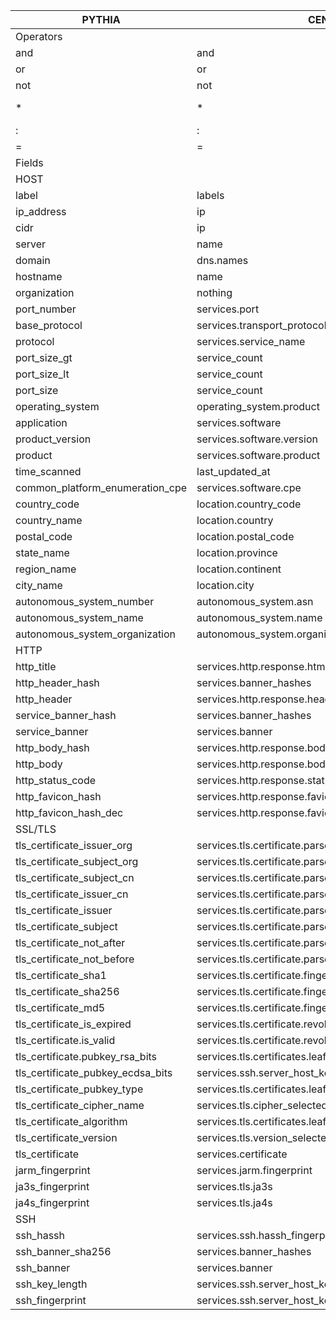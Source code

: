 | PYTHIA                            | CENSYS                                                     | SHODAN                 | FOFA                     | ZOOMEYE                    | BINARYEDGE                                           | HUNTER             |
| --------------------------------- | ---------------------------------------------------------- | ---------------------- | ------------------------ | -------------------------- | ---------------------------------------------------- | ------------------ |
| Operators                         |
| and                               | and                                                        | space                  | &&                       | +                          | AND                                                  | AND/&&             |
| or                                | or                                                         | nothing                | \|\|                     | space                      | OR                                                   | OR/\|\|            |
| not                               | not                                                        | \-/!                   | !=                       | \-                         | NOT                                                  | !                  |
| \*                                | \*                                                         | nothing                | \*(but with \*=) premium | nothing                    | \*                                                   | nothing            |
| :                                 | :                                                          | :                      | \=                       | :                          | :                                                    | \=                 |
| \=                                | \=                                                         | :                      | \==                      | nothing                    | .keyword:                                            | \==                |
| Fields                            |
| HOST                              |
| label                             | labels                                                     | tag (premium)          | category                 | nothing                    | tag                                                  | nothing            |
| ip_address                        | ip                                                         | ip                     | ip                       | ip                         | ip                                                   | ip                 |
| cidr                              | ip                                                         | ip                     | ip                       | cidr                       | ip                                                   | ip                 |
| server                            | name                                                       | hostname               | server                   | hostname                   | nothing                                              | domain             |
| domain                            | dns.names                                                  | server                 | domain                   | site                       | nothing                                              | domain             |
| hostname                          | name                                                       | hostname               | host                     | hostname                   | nothing                                              | domain             |
| organization                      | nothing                                                    | org                    | org                      | org                        | nothing                                              | nothing            |
| port_number                       | services.port                                              | port                   | port                     | port                       | port                                                 | ip.port            |
| base_protocol                     | services.transport_protocol                                | nothing                | base_protocol            | service                    | protocol                                             | protocol.transport |
| protocol                          | services.service_name                                      | nothing                | protocol                 | service                    | name                                                 | protocol           |
| port_size_gt                      | service_count                                              | nothing                | port_size_gt             | nothing                    | nothing                                              | ip.port_count>     |
| port_size_lt                      | service_count                                              | nothing                | port_size_lt             | nothing                    | nothing                                              | ip.port_count<     |
| port_size                         | service_count                                              | nothing                | port_size                | nothing                    | nothing                                              | ip.port_count==    |
| operating_system                  | operating_system.product                                   | os                     | os                       | os                         | ostype                                               | nothing            |
| application                       | services.software                                          | product                | app                      | app                        | product                                              | product.name       |
| product_version                   | services.software.version                                  | version                | nothing                  | nothing                    | version                                              | product.version    |
| product                           | services.software.product                                  | product                | product                  | product                    | product                                              | product.name       |
| time_scanned                      | last_updated_at                                            | scan                   | nothing                  | nothing                    | created_at                                           | nothing            |
| common_platform_enumeration_cpe   | services.software.cpe                                      | cpe                    | nothing                  | nothing                    | cpe                                                  | nothing            |
| country_code                      | location.country_code                                      | country                | country                  | country                    | country                                              | ip.country         |
| country_name                      | location.country                                           | nothing                | nothing                  | nothing                    | geoip.country_name                                   | nothing            |
| postal_code                       | location.postal_code                                       | postal                 | nothing                  | nothing                    | nothing                                              | nothing            |
| state_name                        | location.province                                          | state                  | nothing                  | nothing                    | nothing                                              | ip.state           |
| region_name                       | location.continent                                         | region                 | region                   | subdivisions               | nothing                                              | ip.state           |
| city_name                         | location.city                                              | city                   | city                     | city                       | geoip.city_name                                      | ip.city            |
| autonomous_system_number          | autonomous_system.asn                                      | asn                    | asn                      | asn                        | asn                                                  | as.number          |
| autonomous_system_name            | autonomous_system.name                                     | asn                    | asn                      | asn                        | as_name                                              | as.name            |
| autonomous_system_organization    | autonomous_system.organization                             | asn                    | asn                      | asn                        | nothing                                              | as.org             |
| HTTP                              |
| http_title                        | services.http.response.html_title                          | http.title             | title                    | title                      | web.title                                            | web.title          |
| http_header_hash                  | services.banner_hashes                                     | http.headers_hash      | header_hash              | nothing                    | web.headers.header_order_md5                         | nothing            |
| http_header                       | services.http.response.headers.value.headers               | http.html              | header                   | nothing                    | web.headers.all                                      | header             |
| service_banner_hash               | services.banner_hashes                                     | http.headers_hash      | header_hash              | nothing                    | banner_sha256                                        | nothing            |
| service_banner                    | services.banner                                            | http.html              | banner                   | nothing                    | banner                                               | protocol.banner    |
| http_body_hash                    | services.http.response.body_hashes                         | http.html_hash         | body_hash                | nothing                    | web.body.sha256                                      | nothing            |
| http_body                         | services.http.response.body                                | http.html              | body                     | nothing                    | web.body.content                                     | web.body           |
| http_status_code                  | services.http.response.status_code                         | http.status            | status_code              | nothing                    | web.status.code                                      | header.status_code |
| http_favicon_hash                 | services.http.response.favicons.md5_hash                   | http.favicon.hash      | nothing                | iconhash                   | web.favicon.md5                                      | favicon_hash       |
| http_favicon_hash_dec                 | services.http.response.favicons.shodan_hash                   | http.favicon.hash      | icon_hash                | iconhash                   | web.favicon.mmh3                                     | nothing       |
| SSL/TLS                           |
| tls_certificate_issuer_org        | services.tls.certificate.parsed.issuer.organization        | ssl.cert.issuer.cn     | cert.issuer.org          | ssl.cert.issuer.cn         | ssl.cert.issuer.organization_name                    | cert.issuer_org    |
| tls_certificate_subject_org       | services.tls.certificate.parsed.subject.organization       | ssl.cert.subject.cn    | cert.subject.org         | ssl.cert.subject.cn        | ssl.cert.subject.organization_name                   | cert.subject_org   |
| tls_certificate_subject_cn        | services.tls.certificate.parsed.subject.common_name        | ssl.cert.subject.cn    | cert.subject.cn          | ssl.cert.subject.cn        | ssl.cert.subject.common_name                         | cert.subject       |
| tls_certificate_issuer_cn         | services.tls.certificate.parsed.issuer.common_name         | ssl.cert.issuer.cn     | cert.issuer.cn           | ssl.cert.issuer.cn         | ssl.cert.issuer.common_name                          | cert.issuer        |
| tls_certificate_issuer            | services.tls.certificate.parsed.issuer                     | ssl.cert.issuer.cn     | cert.issuer              | ssl.cert.issuer.cn         | ssl.cert.issuer                                      | cert.issuer        |
| tls_certificate_subject           | services.tls.certificate.parsed.subject                    | ssl.cert.subject.cn    | cert.subject             | ssl.cert.subject.cn        | ssl.cert.subject                                     | cert.subject       |
| tls_certificate_not_after         | services.tls.certificate.parsed.validity_period.not_after  | nothing                | nothing                  | nothing                    | cert.not_after                                       | nothing            |
| tls_certificate_not_before        | services.tls.certificate.parsed.validity_period.not_before | nothing                | nothing                  | nothing                    | cert.not_before                                      | nothing            |
| tls_certificate_sha1              | services.tls.certificate.fingerprint_sha1                  | ssl.cert.fingerprint   | cert                     | ssl.cert.fingerprint       | ssl.cert.sha1_fingerprint                            | cert.sha-1         |
| tls_certificate_sha256            | services.tls.certificate.fingerprint_sha256                | ssl.cert.fingerprint   | cert                     | ssl.cert.fingerprint       | ssl.cert.sha256_fingerprint                          | cert.sha-256       |
| tls_certificate_md5               | services.tls.certificate.fingerprint_md5                   | ssl.cert.fingerprint   | cert                     | ssl.cert.fingerprint       | nothing                                              | cert.sha-md5       |
| tls_certificate_is_expired        | services.tls.certificate.revoked:true                      | ssl.cert.expired:true  | cert.is_expired          | ssl.cert.availability:0    | nothing                                              | cert.is_expired    |
| tls_certificate.is_valid          | services.tls.certificate.revoked:false                     | ssl.cert.expired:false | cert.is_valid            | ssl.cert.availability:1    | nothing                                              | cert.is_trust      |
| tls_certificate.pubkey_rsa_bits   | services.tls.certificates.leaf_data.public_key.rsa.length  | ssl.cert.pubkey.bits   | nothing                  | ssl.cert.pubkey.rsa.bits   | cert.public_key_info.key_size                        | nothing            |
| tls_certificate_pubkey_ecdsa_bits | services.ssh.server_host_key.ecdsa_public_key.length       | ssl.cert.pubkey.bits   | nothing                  | ssl.cert.pubkey.ecdsa.bits | cert.public_key_info.key_size                        | nothing            |
| tls_certificate_pubkey_type       | services.tls.certificates.leaf_data.pubkey_algorithm       | ssl.cert.pubkey.type   | nothing                  | ssl.cert.pubkey.type       | cert.public_key_info.algorithm                       | nothing            |
| tls_certificate_cipher_name       | services.tls.cipher_selected                               | ssl.cipher.name        | nothing                  | ssl.cipher.name            | ssl.ciphers                                          | nothing            |
| tls_certificate_algorithm         | services.tls.certificates.leaf_data.pubkey_algorithm       | ssl.cert.alg           | nothing                  | ssl.cert.alg               | ssl.cert.signature_algorithm                         | nothing            |
| tls_certificate_version           | services.tls.version_selected                              | ssl.version            | tls.version              | ssl.version                | ssl.server_info.highest_ssl_version_supported_string | nothing            |
| tls_certificate                   | services.certificate                                       | ssl                    | cert                     | ssl                        | ssl.cert                                             | nothing               |
| jarm_fingerprint                  | services.jarm.fingerprint                                  | ssl.jarm               | jarm                     | jarm                       | jarm.jarm_hash                                       | tls-jarm.hash      |
| ja3s_fingerprint                  | services.tls.ja3s                                          | ssl.ja3s               | tls.ja3s                 | ssl.cert.fingerprint       | ssl.server_info.ja3_digest                           | nothing            |
| ja4s_fingerprint                  | services.tls.ja4s                                          | nothing                | nothing                  | nothing                    | nothing                                              | nothing            |
| SSH                               |
| ssh_hassh                         | services.ssh.hassh_fingerprint                             | ssh.hassh              | nothing                  | nothing                    | ssh.hassh                                            | nothing            |
| ssh_banner_sha256                 | services.banner_hashes                                     | nothing                | nothing                  | nothing                    | ssh.banner_sha256                                    | nothing            |
| ssh_banner                        | services.banner                                            | nothing                | nothing                  | nothing                    | ssh.banner                                           | nothing            |
| ssh_key_length                    | services.ssh.server_host_key.rsa_public_key.length         | nothing                | nothing                  | nothing                    | nothing                                              | nothing            |
| ssh_fingerprint                   | services.ssh.server_host_key.fingerprint_sha256            | nothing                | nothing                  | nothing                    | ssh.fingerprint                                      | nothing            |
